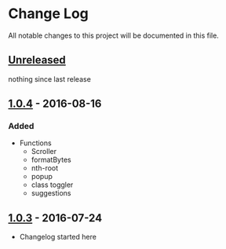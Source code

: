 # Change Log
All notable changes to this project will be documented in this file.

## [Unreleased]
nothing since last release


## [1.0.4] - 2016-08-16
### Added
- Functions
	- Scroller
	- formatBytes
	- nth-root
	- popup
	- class toggler
	- suggestions


## [1.0.3] - 2016-07-24
- Changelog started here


[Unreleased]: https://github.com/viur-ignite/viur-ignite-js/compare/1.0.4...master
[1.0.4]: https://github.com/viur-ignite/viur-ignite-js/compare/1.0.3...1.0.4
[1.0.3]: https://github.com/viur-ignite/viur-ignite-js/compare/9ea72d71e86f4ed4d05c9cf36d7a6e2148216437...1.0.3
